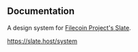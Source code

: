 ## Documentation

A design system for [Filecoin Project's Slate](https://github.com/filecoin-project/slate).

https://slate.host/system
